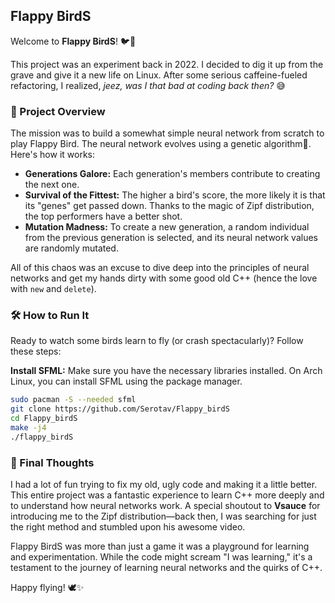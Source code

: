 ## Flappy BirdS

Welcome to **Flappy BirdS**! 🐦🚀

This project was an experiment back in 2022. I decided to dig it up from the grave and give it a new life on Linux. After some serious caffeine-fueled refactoring, I realized, *jeez, was I that bad at coding back then?* 😅

### 🧠 Project Overview

The mission was to build a somewhat simple neural network from scratch to play Flappy Bird. The neural network evolves using a genetic algorithm🧬. 
Here's how it works:

- **Generations Galore:** Each generation's members contribute to creating the next one.
- **Survival of the Fittest:** The higher a bird's score, the more likely it is that its "genes" get passed down. Thanks to the magic of Zipf distribution, the top performers have a better shot.
- **Mutation Madness:** To create a new generation, a random individual from the previous generation is selected, and its neural network values are randomly mutated.

All of this chaos was an excuse to dive deep into the principles of neural networks and get my hands dirty with some good old C++ (hence the love with `new` and `delete`).

### 🛠 How to Run It

Ready to watch some birds learn to fly (or crash spectacularly)? Follow these steps:

**Install SFML:** Make sure you have the necessary libraries installed. On Arch Linux, you can install SFML using the package manager.
```bash
sudo pacman -S --needed sfml
git clone https://github.com/Serotav/Flappy_birdS
cd Flappy_birdS
make -j4
./flappy_birdS
```


### 📝 Final Thoughts

I had a lot of fun trying to fix my old, ugly code and making it a little better. This entire project was a fantastic experience to learn C++ more deeply and to understand how neural networks work. A special shoutout to **Vsauce** for introducing me to the Zipf distribution—back then, I was searching for just the right method and stumbled upon his awesome video.

Flappy BirdS was more than just a game it was a playground for learning and experimentation. While the code might scream "I was learning," it's a testament to the journey of learning neural networks and the quirks of C++.

Happy flying! 🕊️✨